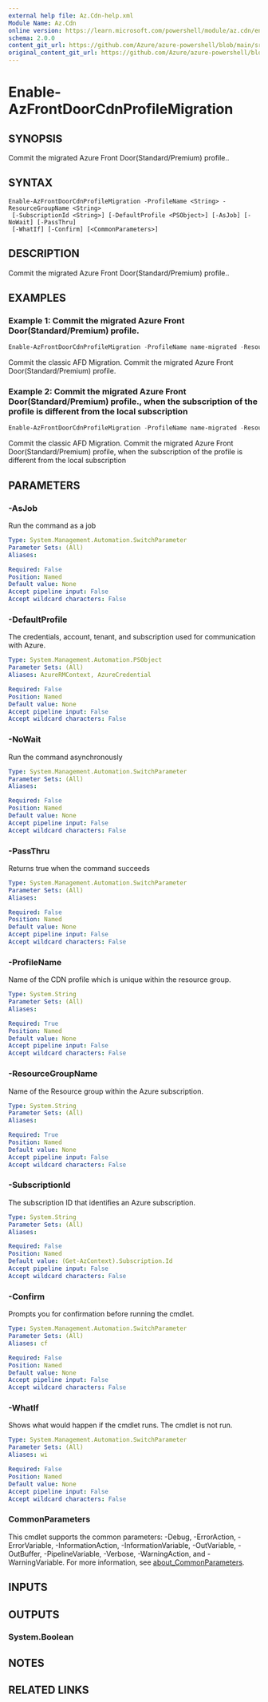 ```yaml
---
external help file: Az.Cdn-help.xml
Module Name: Az.Cdn
online version: https://learn.microsoft.com/powershell/module/az.cdn/enable-azfrontdoorcdnprofilemigration
schema: 2.0.0
content_git_url: https://github.com/Azure/azure-powershell/blob/main/src/Cdn/Cdn/help/Enable-AzFrontDoorCdnProfileMigration.md
original_content_git_url: https://github.com/Azure/azure-powershell/blob/main/src/Cdn/Cdn/help/Enable-AzFrontDoorCdnProfileMigration.md
---
```


# Enable-AzFrontDoorCdnProfileMigration

## SYNOPSIS
Commit the migrated Azure Front Door(Standard/Premium) profile..

## SYNTAX

```
Enable-AzFrontDoorCdnProfileMigration -ProfileName <String> -ResourceGroupName <String>
 [-SubscriptionId <String>] [-DefaultProfile <PSObject>] [-AsJob] [-NoWait] [-PassThru]
 [-WhatIf] [-Confirm] [<CommonParameters>]
```

## DESCRIPTION
Commit the migrated Azure Front Door(Standard/Premium) profile..

## EXAMPLES

### Example 1: Commit the migrated Azure Front Door(Standard/Premium) profile.
```powershell
Enable-AzFrontDoorCdnProfileMigration -ProfileName name-migrated -ResourceGroupName rgName
```

Commit the classic AFD Migration.
Commit the migrated Azure Front Door(Standard/Premium) profile.

### Example 2: Commit the migrated Azure Front Door(Standard/Premium) profile., when the subscription of the profile is different from the local subscription
```powershell
Enable-AzFrontDoorCdnProfileMigration -ProfileName name-migrated -ResourceGroupName rgName -SubscriptionId testSubId01
```

Commit the classic AFD Migration.
Commit the migrated Azure Front Door(Standard/Premium) profile, when the subscription of the profile is different from the local subscription

## PARAMETERS

### -AsJob
Run the command as a job

```yaml
Type: System.Management.Automation.SwitchParameter
Parameter Sets: (All)
Aliases:

Required: False
Position: Named
Default value: None
Accept pipeline input: False
Accept wildcard characters: False
```

### -DefaultProfile
The credentials, account, tenant, and subscription used for communication with Azure.

```yaml
Type: System.Management.Automation.PSObject
Parameter Sets: (All)
Aliases: AzureRMContext, AzureCredential

Required: False
Position: Named
Default value: None
Accept pipeline input: False
Accept wildcard characters: False
```

### -NoWait
Run the command asynchronously

```yaml
Type: System.Management.Automation.SwitchParameter
Parameter Sets: (All)
Aliases:

Required: False
Position: Named
Default value: None
Accept pipeline input: False
Accept wildcard characters: False
```

### -PassThru
Returns true when the command succeeds

```yaml
Type: System.Management.Automation.SwitchParameter
Parameter Sets: (All)
Aliases:

Required: False
Position: Named
Default value: None
Accept pipeline input: False
Accept wildcard characters: False
```

### -ProfileName
Name of the CDN profile which is unique within the resource group.

```yaml
Type: System.String
Parameter Sets: (All)
Aliases:

Required: True
Position: Named
Default value: None
Accept pipeline input: False
Accept wildcard characters: False
```

### -ResourceGroupName
Name of the Resource group within the Azure subscription.

```yaml
Type: System.String
Parameter Sets: (All)
Aliases:

Required: True
Position: Named
Default value: None
Accept pipeline input: False
Accept wildcard characters: False
```

### -SubscriptionId
The subscription ID that identifies an Azure subscription.

```yaml
Type: System.String
Parameter Sets: (All)
Aliases:

Required: False
Position: Named
Default value: (Get-AzContext).Subscription.Id
Accept pipeline input: False
Accept wildcard characters: False
```

### -Confirm
Prompts you for confirmation before running the cmdlet.

```yaml
Type: System.Management.Automation.SwitchParameter
Parameter Sets: (All)
Aliases: cf

Required: False
Position: Named
Default value: None
Accept pipeline input: False
Accept wildcard characters: False
```

### -WhatIf
Shows what would happen if the cmdlet runs.
The cmdlet is not run.

```yaml
Type: System.Management.Automation.SwitchParameter
Parameter Sets: (All)
Aliases: wi

Required: False
Position: Named
Default value: None
Accept pipeline input: False
Accept wildcard characters: False
```

### CommonParameters
This cmdlet supports the common parameters: -Debug, -ErrorAction, -ErrorVariable, -InformationAction, -InformationVariable, -OutVariable, -OutBuffer, -PipelineVariable, -Verbose, -WarningAction, and -WarningVariable. For more information, see [about_CommonParameters](http://go.microsoft.com/fwlink/?LinkID=113216).

## INPUTS

## OUTPUTS

### System.Boolean

## NOTES

## RELATED LINKS

